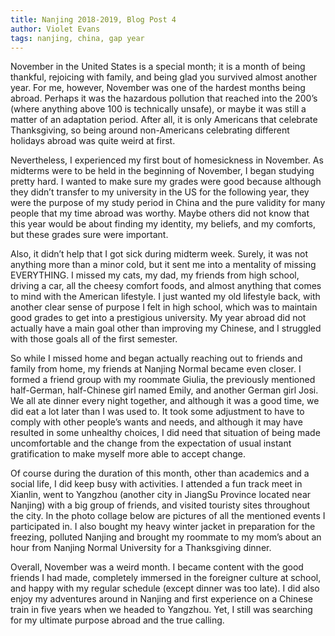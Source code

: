 ```yaml
---
title: Nanjing 2018-2019, Blog Post 4
author: Violet Evans
tags: nanjing, china, gap year
---
```


November in the United States is a special month; it is a month of being thankful, rejoicing with family, and being glad you survived almost another year. For me, however, November was one of the hardest months being abroad. Perhaps it was the hazardous pollution that reached into the 200’s (where anything above 100 is technically unsafe), or maybe it was still a matter of an adaptation period. After all, it is only Americans that celebrate Thanksgiving, so being around non-Americans celebrating different holidays abroad was quite weird at first.

Nevertheless, I experienced my first bout of homesickness in November. As midterms were to be held in the beginning of November, I began studying pretty hard. I wanted to make sure my grades were good because although they didn’t transfer to my university in the US for the following year, they were the purpose of my study period in China and the pure validity for many people that my time abroad was worthy. Maybe others did not know that this year would be about finding my identity, my beliefs, and my comforts, but these grades sure were important.

Also, it didn’t help that I got sick during midterm week. Surely, it was not anything more than a minor cold, but it sent me into a mentality of missing EVERYTHING. I missed my cats, my dad, my friends from high school, driving a car, all the cheesy comfort foods, and almost anything that comes to mind with the American lifestyle. I just wanted my old lifestyle back, with another clear sense of purpose I felt in high school, which was to maintain good grades to get into a prestigious university. My year abroad did not actually have a main goal other than improving my Chinese, and I struggled with those goals all of the first semester.

So while I missed home and began actually reaching out to friends and family from home, my friends at Nanjing Normal became even closer. I formed a friend group with my roommate Giulia, the previously mentioned half-German, half-Chinese girl named Emily, and another German girl Josi. We all ate dinner every night together, and although it was a good time, we did eat a lot later than I was used to. It took some adjustment to have to comply with other people’s wants and needs, and although it may have resulted in some unhealthy choices, I did need that situation of being made uncomfortable and the change from the expectation of usual instant gratification to make myself more able to accept change.

Of course during the duration of this month, other than academics and a social life, I did keep busy with activities. I attended a fun track meet in Xianlin, went to Yangzhou (another city in JiangSu Province located near Nanjing) with a big group of friends, and visited touristy sites throughout the city. In the photo collage below are pictures of all the mentioned events I participated in. I also bought my heavy winter jacket in preparation for the freezing, polluted Nanjing and brought my roommate to my mom’s about an hour from Nanjing Normal University for a Thanksgiving dinner.

Overall, November was a weird month. I became content with the good friends I had made, completely immersed in the foreigner culture at school, and happy with my regular schedule (except dinner was too late). I did also enjoy my adventures around in Nanjing and first experience on a Chinese train in five years when we headed to Yangzhou. Yet, I still was searching for my ultimate purpose abroad and the true calling.